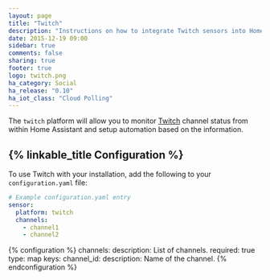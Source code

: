 ```yaml
---
layout: page
title: "Twitch"
description: "Instructions on how to integrate Twitch sensors into Home Assistant."
date: 2015-12-19 09:00
sidebar: true
comments: false
sharing: true
footer: true
logo: twitch.png
ha_category: Social
ha_release: "0.10"
ha_iot_class: "Cloud Polling"
---
```



The `twitch` platform will allow you to monitor [Twitch](http://www.twitch.tv/) channel status from within Home Assistant and setup automation based on the information.

## {% linkable_title Configuration %}

To use Twitch with your installation, add the following to your `configuration.yaml` file:

```yaml
# Example configuration.yaml entry
sensor:
  platform: twitch
  channels:
    - channel1
    - channel2
```

{% configuration %}
channels:
  description: List of channels.
  required: true
  type: map
  keys:
    channel_id:
      description: Name of the channel.
{% endconfiguration %}


